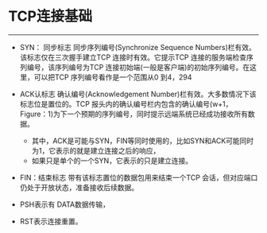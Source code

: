 # TCP连接基础

---

* SYN： 同步标志  同步序列编号(Synchronize Sequence Numbers)栏有效。该标志仅在三次握手建立TCP 连接时有效。它提示TCP 连接的服务端检查序列编号，该序列编号为TCP 连接初始端(一般是客户端)的初始序列编号。在这里，可以把TCP 序列编号看作是一个范围从0 到4，294
* ACK认标志 确认编号(Acknowledgement Number)栏有效。大多数情况下该标志位是置位的。TCP 报头内的确认编号栏内包含的确认编号(w+1，Figure：1)为下一个预期的序列编号，同时提示远端系统已经成功接收所有数据。 
    * 其中，ACK是可能与SYN，FIN等同时使用的，比如SYN和ACK可能同时为1，它表示的就是建立连接之后的响应，
    * 如果只是单个的一个SYN，它表示的只是建立连接。
* FIN：结束标志 带有该标志置位的数据包用来结束一个TCP 会话，但对应端口仍处于开放状态，准备接收后续数据。 

* PSH表示有 DATA数据传输，
* RST表示连接重置。

